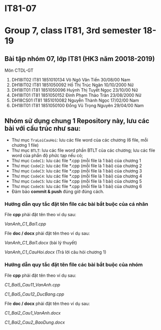 # IT81-07
Group 7, class IT81, 3rd semester 18-19
=======
## Bài tập nhóm 07, lớp IT81 (HK3 năm 20018-2019)
Môn CTDL-GT

1. DH18IT02	IT81	1851010134	Võ Ngô Văn Tiền	30/08/00	Nam
2. DH18IT02	IT81	1851050092	Hồ Thị Trúc	Ngân	10/10/2000	Nữ
3. DH18IT01	IT81	1851050096	Huỳnh Thị Tuyết	Ngọc	23/10/00	Nữ
4. DH18IT01	IT81	1851050152	Đinh Phạm Thảo Trân	23/08/2000	Nữ
5. DH18CS01	IT81	1851010082	Nguyễn Thành	Ngọc	17/02/00	Nam
6. DH18IT01	IT81	1851050100	Đổng Vũ Trọng	Nguyên	29/04/00	Nam





## Nhóm sử dụng chung 1 Repository này, lưu các bài với cấu trúc như sau:

* Thư mục `TraLoiCauHoi`: lưu các file word của các chương (6 file, mỗi chương 1 file)
* Thư mục `BTLT`: lưu các file word phần BTLT của các chương; lưu các file word của phần độ phức tạp nếu có;
* Thư mục `CodeC1`: lưu các file *.cpp (mỗi file là 1 bài) của chương 1
* Thư mục `CodeC2`: lưu các file *.cpp (mỗi file là 1 bài) của chương 2
* Thư mục `CodeC3`: lưu các file *.cpp (mỗi file là 1 bài) của chương 3
* Thư mục `CodeC4`: lưu các file *.cpp (mỗi file là 1 bài) của chương 4
* Thư mục `CodeC5`: lưu các file *.cpp (mỗi file là 1 bài) của chương 5
* Thư mục `CodeC6`: lưu các file *.cpp (mỗi file là 1 bài) của chương 6
* Đảm bảo **commit & push** đúng giờ đúng cách.


### Hướng dẫn quy tắc đặt tên file các bài bắt buộc của cá nhân

File **cpp** phải đặt tên theo ví dụ sau:

_VanAnh_C1_Bai1.cpp_

File **doc / docx** phải đặt tên theo ví dụ sau:

_VanAnh_C1_Bai1.docx_ (bài lý thuyết)
  
_VanAnh_C1_CauHoi.docx_ (Trả lời câu hỏi chương 1)

### Hướng dẫn quy tắc đặt tên file các bài bắt buộc của nhóm

File **cpp** phải đặt tên theo ví dụ sau:

_C1_Bai5_Cau11_VanAnh.cpp_    

_C1_Bai5_Cau12_DucBang.cpp_

File **doc / docx** phải đặt tên theo ví dụ sau:

_C1_Bai2_Cau1_VanAnh.docx_     

_C1_Bai2_Cau2_BaoDung.docx_
